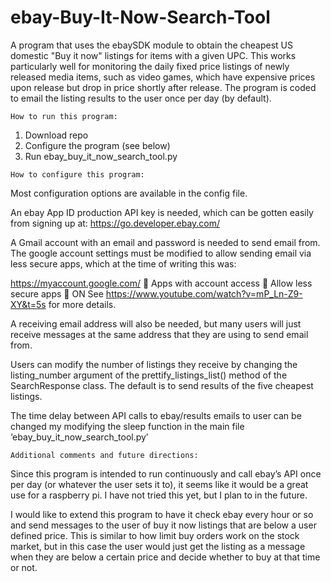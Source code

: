 # ebay-Buy-It-Now-Search-Tool
A program that uses the ebaySDK module to obtain the cheapest US domestic "Buy it now" listings for items with a given UPC. This works particularly well for monitoring the daily fixed price listings of newly released media items, such as video games, which have expensive prices upon release but drop in price shortly after release. The program is coded to email the listing results to the user once per day (by default).

~~~~~~~~~~~~~~~~~~~~~~~~
How to run this program:
~~~~~~~~~~~~~~~~~~~~~~~~

1.	Download repo
2.	Configure the program (see below)
3.	Run ebay_buy_it_now_search_tool.py

~~~~~~~~~~~~~~~~~~~~~~~~~~~~~~
How to configure this program:
~~~~~~~~~~~~~~~~~~~~~~~~~~~~~~

Most configuration options are available in the config file.

An ebay App ID production API key is needed, which can be gotten easily from signing up at: https://go.developer.ebay.com/

A Gmail account with an email and password is needed to send email from. The google account settings must be modified to allow sending email via less secure apps, which at the time of writing this was:

https://myaccount.google.com/   Apps with account access   Allow less secure apps   ON
See https://www.youtube.com/watch?v=mP_Ln-Z9-XY&t=5s for more details.

A receiving email address will also be needed, but many users will just receive messages at the same address that they are using to send email from.

Users can modify the number of listings they receive by changing the listing_number argument of the prettify_listings_list() method of the SearchResponse class. The default is to send results of the five cheapest listings.

The time delay between API calls to ebay/results emails to user can be changed my modifying the sleep function in the main file ‘ebay_buy_it_now_search_tool.py’

~~~~~~~~~~~~~~~~~~~~~~~~~~~~~~~~~~~~~~~~~~
Additional comments and future directions:
~~~~~~~~~~~~~~~~~~~~~~~~~~~~~~~~~~~~~~~~~~

Since this program is intended to run continuously and call ebay’s API once per day (or whatever the user sets it to), it seems like it would be a great use for a raspberry pi. I have not tried this yet, but I plan to in the future.

I would like to extend this program to have it check ebay every hour or so and send messages to the user of buy it now listings that are below a user defined price. This is similar to how limit buy orders work on the stock market, but in this case the user would just get the listing as a message when they are below a certain price and decide whether to buy at that time or not.  





